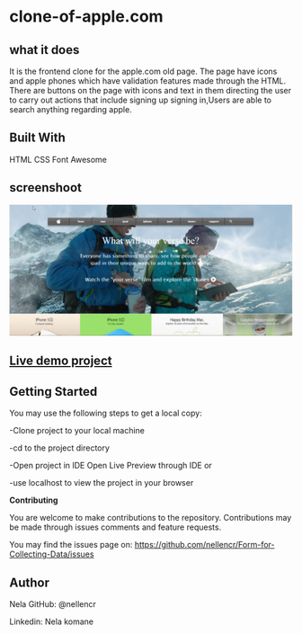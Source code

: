 # clone-of-apple.com

## what it does
It is the frontend clone for the apple.com old page. The page have icons and apple phones which have validation features made through the HTML. There are buttons on the page with icons and text in them directing the user to carry out actions that include signing up signing in,Users are able to search anything regarding apple.

## Built With
HTML
CSS
Font Awesome

## screenshoot

![](images/screenshoot.png)

## [Live demo project](https://rawcdn.githack.com/nellencr/clone-of-apple.com/5603a43bbdd4107e957aebecd02a38b4f160353a/index.html)

## Getting Started

You may use the following steps to get a local copy:

-Clone project to your local machine 

-cd to the project directory 

-Open project in IDE Open Live Preview through IDE or

-use localhost to view the project in your browser

**Contributing**

You are welcome to make contributions to the repository. Contributions may be made through issues comments and feature requests.

You may find the issues page on: https://github.com/nellencr/Form-for-Collecting-Data/issues


 ## Author
 
Nela GitHub: @nellencr

Linkedin: Nela komane

